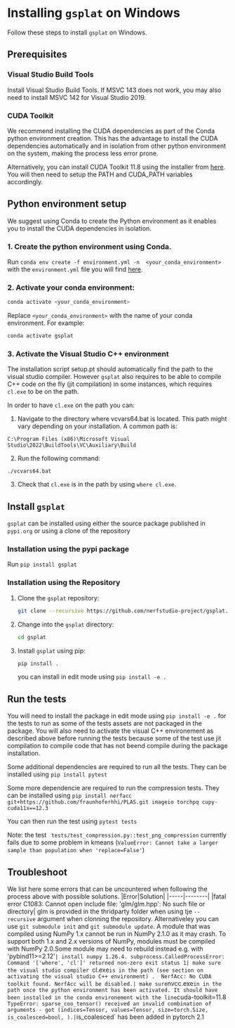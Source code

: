 # Installing `gsplat` on Windows

Follow these steps to install `gsplat` on Windows.

## Prerequisites

###  Visual Studio Build Tools

Install Visual Studio Build Tools. If MSVC 143 does not work, you may also need to install MSVC 142 for Visual Studio 2019. 

###  CUDA Toolkit

We recommend installing the CUDA dependencies as part of the Conda python environment creation. This has the advantage to install the CUDA dependencies automatically and in isolation from other python environment on the system, making the process less error prone.

Alternatively, you can install CUDA Toolkit 11.8 using the installer from [here](https://developer.nvidia.com/cuda-11-8-0-download-archive). You will then need to setup the PATH and CUDA_PATH variables accordingly. 

## Python environment setup

We suggest using Conda to create the Python environment as it enables you to install the CUDA dependencies in isolation.

### 1. Create the python environment using Conda.
Run  `conda env create -f environment.yml -n  <your_conda_environment>` with the `environment.yml` file you will find [here](../environment.yml).

### 2. Activate your conda environment:
    
```bash
conda activate <your_conda_environment>
```

Replace `<your_conda_environment>` with the name of your conda environment. For example:

```bash
conda activate gsplat
```

### 3. Activate the Visual Studio C++ environment

The installation script setup.pt should automatically find the path to the visual studio compiler. However `gsplat` also requires to be able to compile C++ code on the fly (jit compilation) in some instances, which requires `cl.exe` to be on the path.

In order to have `cl.exe` on the path you can:
1. Navigate to the directory where vcvars64.bat is located. This path might vary depending on your installation. A common path is:
```
C:\Program Files (x86)\Microsoft Visual Studio\2022\BuildTools\VC\Auxiliary\Build
```

2. Run the following command:
```
./vcvars64.bat
```

3. Check that `cl.exe` is in the path by using `where cl.exe`.

## Install `gsplat`

`gsplat` can be installed using either the source package published in `pypi.org` or using a clone of the repository

### Installation using the pypi package

Run `pip install gsplat`

### Installation using the Repository

1. Clone the `gsplat` repository:
    ```bash
    git clone --recursive https://github.com/nerfstudio-project/gsplat.git
    ```

2. Change into the `gsplat` directory:
    ```bash
    cd gsplat
    ```

3. Install `gsplat` using pip:
    ```bash
    pip install .
    ```
    you can install in edit mode using `pip install -e .`

## Run the tests

You will need to install the package in edit mode using `pip install -e .` for the tests to run as some of the tests assets are not packaged in the package. You will also need to activate the visual C++ environement as described above before running the tests because some of the test use jit compilation to compile code that has not beend compile during the package installation. 

Some additional dependencies are required to run all the tests. They can be installed using `pip install pytest`

Some more dependencie are required to run the compression tests. They can be installed using `pip install nerfacc git+https://github.com/fraunhoferhhi/PLAS.git imageio torchpq cupy-cuda11x==12.3`

You can then run the test using `pytest tests`

Note: the test ` tests/test_compression.py::test_png_compression` currently fails due to some problem in kmeans (`ValueError: Cannot take a larger sample than population when 'replace=False'`)

## Troubleshoot

We list here some errors that can be uncountered when following the process above with possible solutions.
|Error|Solution|
|-----|--------|
|fatal error C1083: Cannot open include file: 'glm/glm.hpp':  No such file or directory| glm is provided in the thridparty folder when using tje `--recursive` argument when clonning the repository. Alternativeley you can use `git submodule init` and `git submodule update`.
A module that was compiled using NumPy 1.x cannot be run in NumPy 2.1.0 as it may crash. To support both 1.x and 2.x versions of NumPy, modules must be compiled with NumPy 2.0.Some module may need to rebuild instead e.g. with 'pybind11>=2.12'`| install numpy 1.26.4.
subprocess.CalledProcessError: Command '['where', 'cl']' returned non-zero exit status 1| make sure the visual studio compiler `cl.exe` is in the path (see section on activating the visual studio C++ environment) . 
NerfAcc: No CUDA toolkit found. NerfAcc will be disabled.| make sure `nvcc.exe` in in the path once the python environment has been activated. It should have been installed in the conda environement with the line `cuda-toolkit=11.8` 
TypeError: sparse_coo_tensor() received an invalid combination of arguments - got (indices=Tensor, values=Tensor, size=torch.Size, is_coalesced=bool, ).| `is_coalesced` has been added in pytorch 2.1